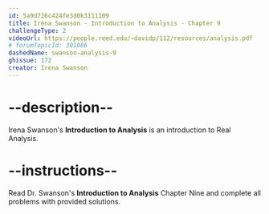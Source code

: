 ```yaml
---
id: 5a9d726c424fe3d0k3111109
title: Irena Swanson - Introduction to Analysis - Chapter 9
challengeType: 2
videoUrl: https://people.reed.edu/~davidp/112/resources/analysis.pdf
# forumTopicId: 301086
dashedName: swanson-analysis-9
ghissue: 172
creator: Irena Swanson
---
```


# --description--

Irena Swanson's __Introduction to Analysis__ is an introduction to Real Analysis.

# --instructions--

Read Dr. Swanson's __Introduction to Analysis__ Chapter Nine and complete all problems with provided solutions.